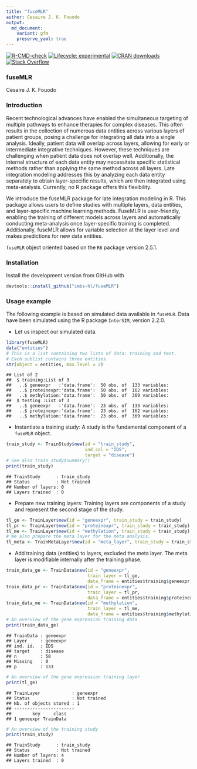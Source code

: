 ```yaml
---
title: "fuseMLR"
author: Cesaire J. K. Fouodo
output: 
  md_document:
    variant: gfm
    preserve_yaml: true
---
```


<!-- badges: start -->

[![R-CMD-check](https://github.com/imbs-hl/fuseMLR/actions/workflows/R-CMD-check.yaml/badge.svg)](https://github.com/imbs-hl/fuseMLR/actions/workflows/R-CMD-check.yaml)
[![Lifecycle:
experimental](https://img.shields.io/badge/lifecycle-experimental-orange.svg)](https://lifecycle.r-lib.org/articles/stages.html#experimental)
[![CRAN
downloads](http://www.r-pkg.org/badges/version/fuseMLR)](http://cranlogs.r-pkg.org/badges/grand-total/fuseMLR)
[![Stack
Overflow](https://img.shields.io/badge/stackoverflow-questions-orange.svg)](https://stackoverflow.com/questions/tagged/fuseMLR)
<!-- badges: end -->

### fuseMLR

Cesaire J. K. Fouodo

### Introduction

Recent technological advances have enabled the simultaneous targeting of
multiple pathways to enhance therapies for complex diseases. This often
results in the collection of numerous data entities across various
layers of patient groups, posing a challenge for integrating all data
into a single analysis. Ideally, patient data will overlap across
layers, allowing for early or intermediate integrative techniques.
However, these techniques are challenging when patient data does not
overlap well. Additionally, the internal structure of each data entity
may necessitate specific statistical methods rather than applying the
same method across all layers. Late integration modeling addresses this
by analyzing each data entity separately to obtain layer-specific
results, which are then integrated using meta-analysis. Currently, no R
package offers this flexibility.

We introduce the fuseMLR package for late integration modeling in R.
This package allows users to define studies with multiple layers, data
entities, and layer-specific machine learning methods. FuseMLR is
user-friendly, enabling the training of different models across layers
and automatically conducting meta-analysis once layer-specific training
is completed. Additionally, fuseMLR allows for variable selection at the
layer level and makes predictions for new data entities.

`fuseMLR` object oriented based on the `R6` package version 2.5.1.

### Installation

Install the development version from GitHub with

``` r
devtools::install_github("imbs-hl/fuseMLR")
```

### Usage example

The following example is based on simulated data available in `fuseMLR`.
Data have been simulated using the R package `InterSIM`, version 2.2.0.

- Let us inspect our simulated data.

``` r
library(fuseMLR)
data("entities")
# This is a list containing two lists of data: training and test.
# Each sublist contains three entities.
str(object = entities, max.level = 2)
```

    ## List of 2
    ##  $ training:List of 3
    ##   ..$ geneexpr   :'data.frame':  50 obs. of  133 variables:
    ##   ..$ proteinexpr:'data.frame':  50 obs. of  162 variables:
    ##   ..$ methylation:'data.frame':  50 obs. of  369 variables:
    ##  $ testing :List of 3
    ##   ..$ geneexpr   :'data.frame':  23 obs. of  133 variables:
    ##   ..$ proteinexpr:'data.frame':  23 obs. of  162 variables:
    ##   ..$ methylation:'data.frame':  23 obs. of  369 variables:

- Instantiate a training study: A study is the fundamental component of
  a `fuseMLR` object.

``` r
train_study <- TrainStudy$new(id = "train_study",
                              ind_col = "IDS",
                              target = "disease")
# See also train_study$summary()
print(train_study)
```

    ## TrainStudy      : train_study
    ## Status          : Not trained
    ## Number of layers: 0
    ## Layers trained  : 0

- Prepare new training layers: Training layers are components of a study
  and represent the second stage of the study.

``` r
tl_ge <- TrainLayer$new(id = "geneexpr", train_study = train_study)
tl_pr <- TrainLayer$new(id = "proteinexpr", train_study = train_study)
tl_me <- TrainLayer$new(id = "methylation", train_study = train_study)
# We also prepare the meta layer for the meta analysis.
tl_meta <- TrainMetaLayer$new(id = "meta_layer", train_study = train_study)
```

- Add training data (entities) to layers, excluded the meta layer. The
  meta layer is modifiable internally after the training phase.

``` r
train_data_ge <- TrainData$new(id = "geneexpr",
                               train_layer = tl_ge,
                               data_frame = entities$training$geneexpr)
train_data_pr <- TrainData$new(id = "proteinexpr",
                               train_layer = tl_pr,
                               data_frame = entities$training$proteinexpr)
train_data_me <- TrainData$new(id = "methylation",
                               train_layer = tl_me,
                               data_frame = entities$training$methylation)
# An overview of the gene expression training data
print(train_data_ge)
```

    ## TrainData : geneexpr
    ## Layer     : geneexpr
    ## ind. id.  : IDS
    ## target    : disease
    ## n         : 50
    ## Missing   : 0
    ## p         : 133

``` r
# An overview of the gene expression training layer
print(tl_ge)
```

    ## TrainLayer            : geneexpr
    ## Status                : Not trained
    ## Nb. of objects stored : 1
    ## -----------------------
    ##        key     class
    ## 1 geneexpr TrainData

``` r
# An overview of the training study
print(train_study)
```

    ## TrainStudy      : train_study
    ## Status          : Not trained
    ## Number of layers: 4
    ## Layers trained  : 0
